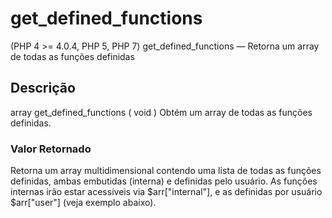 <!DOCTYPE html>
<html lang="pi-br">
<head>
	<meta charset="UTF-8">
	<title>get_defined_functions</title>
</head>
<body>
	<h1>get_defined_functions</h1>
(PHP 4 >= 4.0.4, PHP 5, PHP 7)
get_defined_functions — Retorna um array de todas as funções definidas

<h2>Descrição</h2>

array get_defined_functions ( void )
Obtém um array de todas as funções definidas.

<h3>Valor Retornado</h3> 

Retorna um array multidimensional contendo uma lista de todas as funções definidas, ambas embutidas (interna) e definidas pelo usuário. As funções internas irão estar acessíveis via $arr["internal"], e as definidas por usuário $arr["user"] (veja exemplo abaixo).

	
</body>
</html>